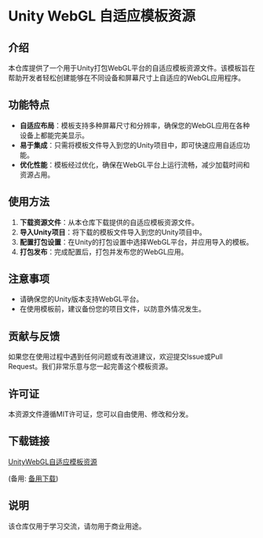 # Unity WebGL 自适应模板资源

## 介绍

本仓库提供了一个用于Unity打包WebGL平台的自适应模板资源文件。该模板旨在帮助开发者轻松创建能够在不同设备和屏幕尺寸上自适应的WebGL应用程序。

## 功能特点

- **自适应布局**：模板支持多种屏幕尺寸和分辨率，确保您的WebGL应用在各种设备上都能完美显示。
- **易于集成**：只需将模板文件导入到您的Unity项目中，即可快速应用自适应功能。
- **优化性能**：模板经过优化，确保在WebGL平台上运行流畅，减少加载时间和资源占用。

## 使用方法

1. **下载资源文件**：从本仓库下载提供的自适应模板资源文件。
2. **导入Unity项目**：将下载的模板文件导入到您的Unity项目中。
3. **配置打包设置**：在Unity的打包设置中选择WebGL平台，并应用导入的模板。
4. **打包发布**：完成配置后，打包并发布您的WebGL应用。

## 注意事项

- 请确保您的Unity版本支持WebGL平台。
- 在使用模板前，建议备份您的项目文件，以防意外情况发生。

## 贡献与反馈

如果您在使用过程中遇到任何问题或有改进建议，欢迎提交Issue或Pull Request。我们非常乐意与您一起完善这个模板资源。

## 许可证

本资源文件遵循MIT许可证，您可以自由使用、修改和分发。

## 下载链接
[UnityWebGL自适应模板资源](https://pan.quark.cn/s/5dcfdd93021c) 

(备用: [备用下载](https://pan.baidu.com/s/1SMyo3CKMuel-ielvr98WuA?pwd=1234))

## 说明

该仓库仅用于学习交流，请勿用于商业用途。
